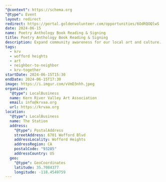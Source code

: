 ```yaml
---
"@context": https://schema.org
"@type": Event
layout: redirect
redirect: https://portal.goldenvolunteer.com/opportunities/6OdRQOQlwS
date: 2024-06-15
name: Poetry Anthology Book Reading & Signing
title: Poetry Anthology Book Reading & Signing
description: Expand community awareness for our local art and culture.
tags:
  - krv
  - wofford heights
  - art
  - neighbor-to-neighbor
  - krv-together
startDate: 2024-06-15T15:30
endDate: 2024-06-15T17:30
image: https://i.imgur.com/vVmD3nhh.jpeg
organizer:
  "@type": LocalBusiness
  name: Kern River Valley Art Association
  email: info@krvaa.org
  url: https://krvaa.org
location:
  "@type": LocalBusiness
  name: The Station
  address:
    "@type": PostalAddress
    streetAddress: 6701 Wofford Blvd
    addressLocality: Wofford Heights
    addressRegion: CA
    postalCode: "93285"
    addressCountry: US
  geo:
    "@type": GeoCoordinates
    latitude: 35.7084377
    longitude: -118.4549759
---
```

